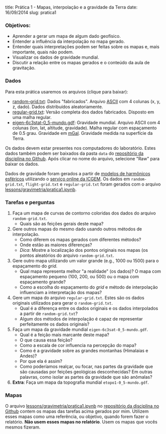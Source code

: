 title: Prática 1 - Mapas, interpolação e a gravidade da Terra
date: 16/09/2014
slug: pratica1

### Objetivos:

* Aprender a gerar um mapa de algum dado geofísico.
* Entender a influência da interpolação no mapa gerado.
* Entender quais interpretações podem ser feitas sobre os mapas e,
  mais importante, quais não podem.
* Visualizar os dados de gravidade mundial.
* Discutir a relação entre os mapas gerados e o conteúdo da aula de
  gravitação.

### Dados

Para esta prática usaremos os arquivos (clique para baixar):


* [random-grid.txt](https://raw.githubusercontent.com/leouieda/geofisica1/master/data/random-grid.txt):
  Dados "fabricados". Arquivo
  [ASCII](http://en.wikipedia.org/wiki/ASCII) com 4 colunas (x, y, z, dado).
  Dados distribuídos aleatoriamente.
* [regular-grid.txt](https://raw.githubusercontent.com/leouieda/geofisica1/master/data/regular-grid.txt):
  Versão completa dos dados fabricados. Disposto em uma
  malha regular.
* [eigen-6c3stat-0_5-mundo.gdf](https://raw.githubusercontent.com/leouieda/geofisica1/master/data/eigen-6c3stat-0_5-mundo.gdf):
  Gravidade mundial. Arquivo ASCII com 4 colunas
  (lon, lat, altitude, gravidade). Malha regular com espaçamento de 0.5 grau.
  Gravidade em [mGal](http://en.wikipedia.org/wiki/Gal_%28unit%29).
  Gravidade medida na superfície da Terra.

Os dados devem estar presentes nos computadores do laboratório.
Estes dados também podem ser baixados
da pasta `data` do
[repositório da disciplina no Github](https://github.com/leouieda/geofisica1).
Após clicar no nome do arquivo, selecione "Raw" para baixar os dados.

Dados de gravidade foram gerados a partir de
[modelos de harmônicos esféricos](http://en.wikipedia.org/wiki/Spherical_harmonics)
utilizando o [serviço online da ICGEM](http://icgem.gfz-potsdam.de/ICGEM/potato/Service.html).
Os dados em `random-grid.txt`, `flight-grid.txt` e `regular-grid.txt` foram
gerados com o arquivo
[lessons/gravimetria/pratica1.ipynb](http://nbviewer.ipython.org/github/leouieda/geofisica1/blob/master/lessons/gravimetria/pratica1.ipynb).

### Tarefas e perguntas

1. Faça um mapa de curvas de contorno coloridas dos dados do arquivo `random-grid.txt`.
    * Quais são as feições gerais deste mapa?
2. Gere outros mapas do mesmo dado usando outros métodos de interpolação.
    * Como diferem os mapas gerados com diferentes métodos?
    * Onde estão as maiores diferenças?
    * *Dica*: Mostre a localização dos pontos originais nos mapas (os pontos
      aleatórios do arquivo `random-grid.txt`.
3. Gere outro mapa utilizando um valor grande (e.g., 1000 ou 1500) para o
   espaçamento do *grid*.
    * Qual mapa representa melhor "a realidade" (os dados)?
      O mapa com espaçamento pequeno (100, 200, ou 500)
      ou o mapa com espaçamento grande?
    * Como a escolha do espaçamento do  *grid* e método de interpolação
      influenciam a interpretação dos mapas?
4. Gere um mapa do arquivo `regular-grid.txt`. Estes são os dados originais
   utilizados para gerar o `random-grid.txt`.
    * Qual é a diferença entre os dados originais e os dados interpolados a
      partir de `random-grid.txt`?
    * Algum dos métodos de interpolação é capaz de representar perfeitamente os
      dados originais?
5. Faça um mapa da gravidade mundial `eigen-6c3sat-0_5-mundo.gdf`.
    * Qual é a feição mais marcante deste mapa?
    * O que causa essa feição?
    * Como a escala de cor influencia na percepção do mapa?
    * Como é a gravidade sobre as grandes montanhas (Himalaias e Andes)?
    * Por que ela é assim?
    * Como poderíamos realçar, ou focar, nas partes da gravidade que são
      causadas por feições geológicas desconhecidas? Em outras palavras, como
      isolar as partes da gravidade que são anômalas?
6. **Extra**: Faça um mapa da topografia mundial `etopo1-0_5-mundo.gdf`.

### Mapas

O arquivo
[lessons/gravimetria/pratica1.ipynb](http://nbviewer.ipython.org/github/leouieda/geofisica1/blob/master/lessons/gravimetria/pratica1.ipynb)
no [repositório da disciplina no Github](https://github.com/leouieda/geofisica1)
contem os mapas das tarefas acima gerados por mim.
Utilizem esses mapas como uma referência, ou objetivo,
quando forem fazer o relatório.
**Não usem esses mapas no relatório**.
Usem os mapas que vocês mesmos fizeram.
